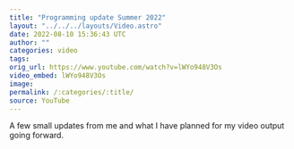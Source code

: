 ```yaml
---
title: "Programming update Summer 2022"
layout: "../../../layouts/Video.astro"
date: 2022-08-10 15:36:43 UTC
author: ""
categories: video
tags: 
orig_url: https://www.youtube.com/watch?v=lWYo948V3Os
video_embed: lWYo948V3Os
image:
permalink: /:categories/:title/
source: YouTube
---
```

A few small updates from me and what I have planned for my video output going forward.